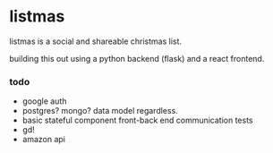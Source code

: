 # listmas

listmas is a social and shareable christmas list.

building this out using a python backend (flask) and a react frontend.

### todo

- google auth
- postgres? mongo? data model regardless.
- basic stateful component front-back end communication tests
- gd!
- amazon api
